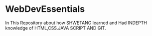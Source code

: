 # WebDevEssentials
In This Repository about how SHWETANG learned and Had INDEPTH knowledge of HTML,CSS.JAVA SCRIPT AND  GIT. 
